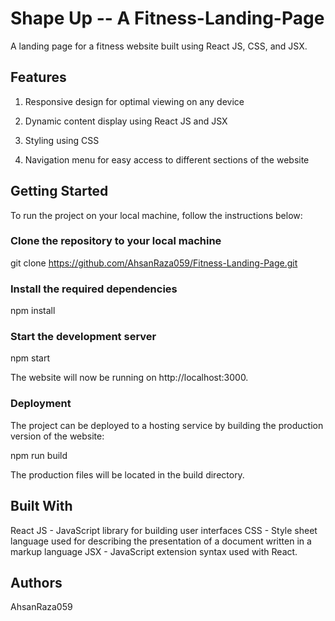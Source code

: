 # Shape Up -- A Fitness-Landing-Page

A landing page for a fitness website built using React JS, CSS, and JSX.

## Features
1. Responsive design for optimal viewing on any device

2. Dynamic content display using React JS and JSX

3. Styling using CSS

4. Navigation menu for easy access to different sections of the website


## Getting Started

To run the project on your local machine, follow the instructions below:

### Clone the repository to your local machine

git clone https://github.com/AhsanRaza059/Fitness-Landing-Page.git

### Install the required dependencies

npm install

### Start the development server

npm start

The website will now be running on http://localhost:3000.

### Deployment
The project can be deployed to a hosting service by building the production version of the website:

npm run build

The production files will be located in the build directory.

## Built With
React JS - JavaScript library for building user interfaces
CSS - Style sheet language used for describing the presentation of a document written in a markup language
JSX - JavaScript extension syntax used with React.


## Authors
AhsanRaza059


